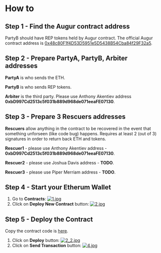 # How to 

## Step 1 - Find the Augur contract address

PartyB should have REP tokens held by Augur contract.
The official Augur contract address is [0x48c80F1f4D53D5951e5D5438B54Cba84f29F32a5](https://etherscan.io/address/0x48c80F1f4D53D5951e5D5438B54Cba84f29F32a5).

## Step 2 - Prepare PartyA, PartyB, Arbiter addresses

**PartyA** is who sends the ETH.

**PartyB** is who sends REP tokens.

**Arbiter** is the third party. Please use Anthony Akentiev address **0xbD997Cd2513c5f031b889d968de071eeaFE07130**.

## Step 3 - Prepare 3 Rescuers addresses

**Rescuers** allow anything in the contract to be recovered in the event that something unforseen (like code bug) happens. Requires at least 2 (out of 3) signatures in order to return back ETH and tokens.

**Rescuer1** - please use Anthony Akentiev address - **0xbD997Cd2513c5f031b889d968de071eeaFE07130**.

**Rescuer2** - please use Joshua Davis address - **TODO**.

**Rescuer3** - please use Piper Merriam address - **TODO**.

## Step 4 - Start your Etherum Wallet

1. Go to **Contracts**:
[![1.jpg](https://s16.postimg.org/ai05qvyg5/image.jpg)](https://postimg.org/image/8q76vzf35/)
2. Click on **Deploy New Contract** button:
[![2.jpg](https://s18.postimg.org/5jdabdvd5/image.jpg)](https://postimg.org/image/p17xrbsat/)

## Step 5 - Deploy the Contract

Copy the contract code is [here](https://raw.githubusercontent.com/AnthonyAkentiev/ethereum-REP-insurance-multisig/master/contracts/MultiSig.sol).

1. Click on **Deploy** button:
[![2_2.jpg](https://s11.postimg.org/j3x61v4oj/2_2.jpg)](https://postimg.org/image/gmleulkrz/)
2. Click on **Send Transaction** button:
[![4.jpg](https://s16.postimg.org/t8ilgrzdx/image.jpg)](https://postimg.org/image/ag6qd72zl/)





